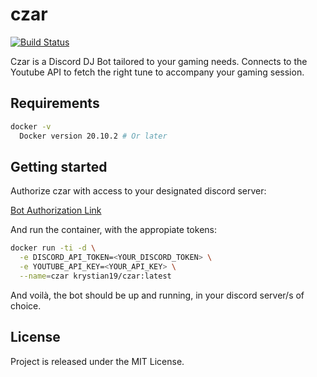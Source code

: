 # czar

[![Build Status](https://github.com/Krystian19/czar/workflows/build/badge.svg)](https://github.com/Krystian19/czar/actions)

Czar is a Discord DJ Bot tailored to your gaming needs. Connects to the Youtube API to fetch the right tune to accompany your gaming session.

## Requirements

```sh
docker -v
  Docker version 20.10.2 # Or later
```

## Getting started

Authorize czar with access to your designated discord server:

[Bot Authorization Link](https://discordapp.com/oauth2/authorize?client_id=797110597565153280&scope=bot)

And run the container, with the appropiate tokens:

```sh
docker run -ti -d \
  -e DISCORD_API_TOKEN=<YOUR_DISCORD_TOKEN> \
  -e YOUTUBE_API_KEY=<YOUR_API_KEY> \
  --name=czar krystian19/czar:latest
```

And voilà, the bot should be up and running, in your discord server/s of choice.

## License

Project is released under the MIT License.
